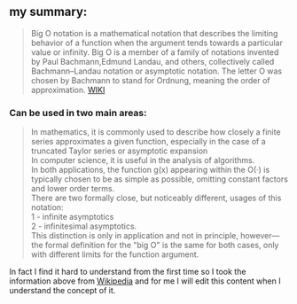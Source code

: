 ## my summary:

> Big O notation is a mathematical notation that describes the limiting behavior of a function when the argument tends towards a particular value or infinity. Big O is a member of a family of notations invented by Paul Bachmann,Edmund Landau, and others, collectively called Bachmann–Landau notation or asymptotic notation. The letter O was chosen by Bachmann to stand for Ordnung, meaning the order of approximation.
> [WIKI](https://en.wikipedia.org/wiki/Big_O_notation)

### Can be used in two main areas:

> In mathematics, it is commonly used to describe how closely a finite series approximates a given function, especially in the case of a truncated Taylor series or asymptotic expansion </br>
> In computer science, it is useful in the analysis of algorithms. </br>
> In both applications, the function g(x) appearing within the O(·) is typically chosen to be as simple as possible, omitting constant factors and lower order terms.</br>
>There are two formally close, but noticeably different, usages of this notation:</br>
> 1 - infinite asymptotics </br>
> 2 - infinitesimal asymptotics.</br>
> This distinction is only in application and not in principle, however—the formal definition for the "big O" is the same for both cases, only with different limits for the function argument.


In fact I find it hard to understand from the first time so I took the information above from [Wikipedia](https://en.wikipedia.org/wiki/Big_O_notation) and for me I will edit this content when I understand the concept of it. 
